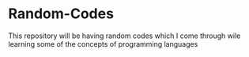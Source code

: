 # Random-Codes
This repository will be having random codes which I come through wile learning some of the concepts of  programming languages

